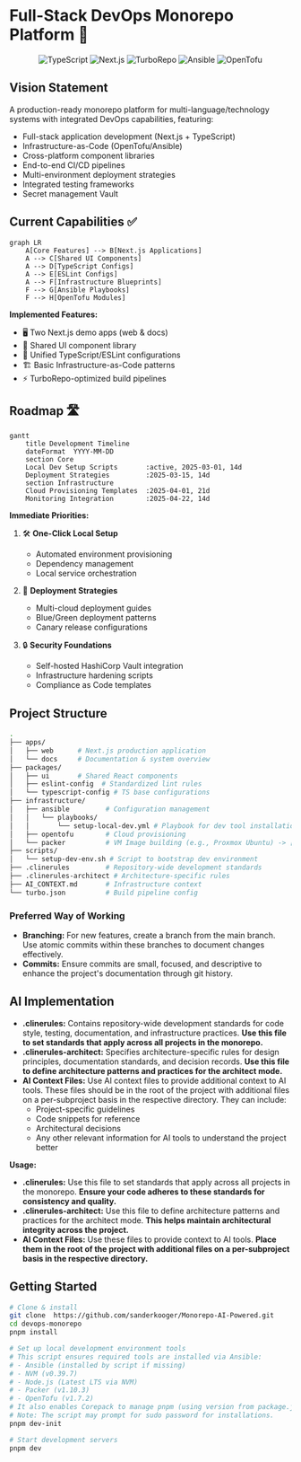 # Full-Stack DevOps Monorepo Platform 🚀

<div align="center">
  <img src="https://img.shields.io/badge/TypeScript-3178C6?logo=typescript&logoColor=white" alt="TypeScript">
  <img src="https://img.shields.io/badge/Next.js-000000?logo=nextdotjs&logoColor=white" alt="Next.js">
  <img src="https://img.shields.io/badge/Turborepo-EF4444?logo=turborepo&logoColor=white" alt="TurboRepo">
  <img src="https://img.shields.io/badge/Ansible-EE0000?logo=ansible&logoColor=white" alt="Ansible">
  <img src="https://img.shields.io/badge/OpenTofu-7B42BC?logo=opentofu&logoColor=white" alt="OpenTofu">
</div>

## Vision Statement

A production-ready monorepo platform for multi-language/technology systems with integrated DevOps capabilities, featuring:

- Full-stack application development (Next.js + TypeScript)
- Infrastructure-as-Code (OpenTofu/Ansible)
- Cross-platform component libraries
- End-to-end CI/CD pipelines
- Multi-environment deployment strategies
- Integrated testing frameworks
- Secret management Vault

## Current Capabilities ✅

```mermaid
graph LR
    A[Core Features] --> B[Next.js Applications]
    A --> C[Shared UI Components]
    A --> D[TypeScript Configs]
    A --> E[ESLint Configs]
    A --> F[Infrastructure Blueprints]
    F --> G[Ansible Playbooks]
    F --> H[OpenTofu Modules]
```

**Implemented Features:**

- 🖥️ Two Next.js demo apps (web & docs)
- 🧩 Shared UI component library
- 🔧 Unified TypeScript/ESLint configurations
- 🏗 Basic Infrastructure-as-Code patterns
- ⚡ TurboRepo-optimized build pipelines

## Roadmap 🛣️

```mermaid
gantt
    title Development Timeline
    dateFormat  YYYY-MM-DD
    section Core
    Local Dev Setup Scripts       :active, 2025-03-01, 14d
    Deployment Strategies         :2025-03-15, 14d
    section Infrastructure
    Cloud Provisioning Templates  :2025-04-01, 21d
    Monitoring Integration        :2025-04-22, 14d
```

**Immediate Priorities:**

1. 🛠 **One-Click Local Setup**

   - Automated environment provisioning
   - Dependency management
   - Local service orchestration

2. 🚀 **Deployment Strategies**

   - Multi-cloud deployment guides
   - Blue/Green deployment patterns
   - Canary release configurations

3. 🔒 **Security Foundations**
   - Self-hosted HashiCorp Vault integration
   - Infrastructure hardening scripts
   - Compliance as Code templates

## Project Structure

```bash
.
├── apps/
│   ├── web      # Next.js production application
│   └── docs     # Documentation & system overview
├── packages/
│   ├── ui       # Shared React components
│   ├── eslint-config  # Standardized lint rules
│   └── typescript-config # TS base configurations
├── infrastructure/
│   ├── ansible         # Configuration management
│   │   └── playbooks/
│   │       └── setup-local-dev.yml # Playbook for dev tool installation
│   ├── opentofu        # Cloud provisioning
│   └── packer          # VM Image building (e.g., Proxmox Ubuntu) -> [See Details](./infrastructure/packer/)
├── scripts/
│   └── setup-dev-env.sh # Script to bootstrap dev environment
├── .clinerules         # Repository-wide development standards
├── .clinerules-architect # Architecture-specific rules
├── AI_CONTEXT.md       # Infrastructure context
└── turbo.json          # Build pipeline config
```

### Preferred Way of Working

- **Branching:** For new features, create a branch from the main branch. Use atomic commits within these branches to document changes effectively.
- **Commits:** Ensure commits are small, focused, and descriptive to enhance the project's documentation through git history.

## AI Implementation

- **.clinerules:** Contains repository-wide development standards for code style, testing, documentation, and infrastructure practices. **Use this file to set standards that apply across all projects in the monorepo.**
- **.clinerules-architect:** Specifies architecture-specific rules for design principles, documentation standards, and decision records. **Use this file to define architecture patterns and practices for the architect mode.**
- **AI Context Files:** Use AI context files to provide additional context to AI tools. These files should be in the root of the project with additional files on a per-subproject basis in the respective directory. They can include:
  - Project-specific guidelines
  - Code snippets for reference
  - Architectural decisions
  - Any other relevant information for AI tools to understand the project better

**Usage:**

- **.clinerules:** Use this file to set standards that apply across all projects in the monorepo. **Ensure your code adheres to these standards for consistency and quality.**
- **.clinerules-architect:** Use this file to define architecture patterns and practices for the architect mode. **This helps maintain architectural integrity across the project.**
- **AI Context Files:** Use these files to provide context to AI tools. **Place them in the root of the project with additional files on a per-subproject basis in the respective directory.**

## Getting Started

```bash
# Clone & install
git clone  https://github.com/sanderkooger/Monorepo-AI-Powered.git
cd devops-monorepo
pnpm install

# Set up local development environment tools
# This script ensures required tools are installed via Ansible:
# - Ansible (installed by script if missing)
# - NVM (v0.39.7)
# - Node.js (Latest LTS via NVM)
# - Packer (v1.10.3)
# - OpenTofu (v1.7.2)
# It also enables Corepack to manage pnpm (using version from package.json).
# Note: The script may prompt for sudo password for installations.
pnpm dev-init

# Start development servers
pnpm dev
```
